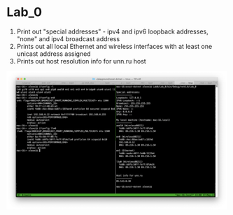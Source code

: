 # Lab_0

1. Print out "special addresses" - ipv4 and ipv6 loopback addresses, "none" and ipv4 broadcast address
2. Prints out all local Ethernet and wireless interfaces with at least one unicast address assigned
3. Prints out host resolution info for unn.ru host



![lab_0](../Screenshots/lab_0.png)